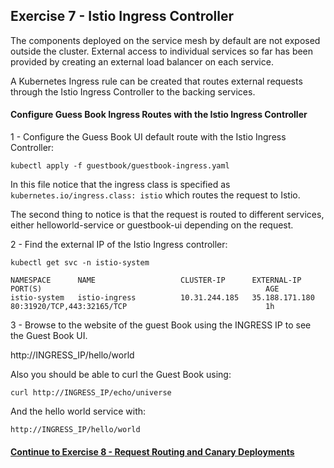 ## Exercise 7 - Istio Ingress Controller

The components deployed on the service mesh by default are not exposed outside the cluster.  External access to individual services so far has been provided by creating an external load balancer on each service.  

A Kubernetes Ingress rule can be created that routes external requests through the Istio Ingress Controller to the backing services.

#### Configure Guess Book Ingress Routes with the Istio Ingress Controller

1 - Configure the Guess Book UI default route with the Istio Ingress Controller:

```
kubectl apply -f guestbook/guestbook-ingress.yaml
```

In this file notice that the ingress class is specified as   `kubernetes.io/ingress.class: istio` which routes the request to Istio.

The second thing to notice is that the request is routed to different services, either helloworld-service or guestbook-ui depending on the request.  

2 - Find the external IP of the Istio Ingress controller:

```
kubectl get svc -n istio-system

NAMESPACE      NAME                   CLUSTER-IP      EXTERNAL-IP      PORT(S)                                                  AGE
istio-system   istio-ingress          10.31.244.185   35.188.171.180   80:31920/TCP,443:32165/TCP                               1h

```

3 - Browse to the website of the guest Book using the INGRESS IP to see the Guest Book UI.  

http://INGRESS_IP/hello/world

Also you should be able to curl the Guest Book using:

```
curl http://INGRESS_IP/echo/universe  
```

And the hello world service with:

```
http://INGRESS_IP/hello/world
```

#### [Continue to Exercise 8 - Request Routing and Canary Deployments](../exercise-8/README.md)
